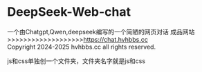 # DeepSeek-Web-chat
一个由Chatgpt,Qwen,deepseek编写的一个简陋的网页对话
成品网站>>>>>>>>>>>>>>>>>>>https://chat.hvhbbs.cc           
Copyright 2024-2025 hvhbbs.cc all rights reserved.












js和css单独创一个文件夹，文件夹名字就是js和css
